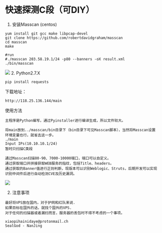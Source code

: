 # 快速探测C段（可DIY）

1. 安装Masscan (centos)
```
yum install git gcc make libpcap-devel
git clone https://github.com/robertdavidgraham/masscan
cd masscan
make

#run
#./masscan 203.58.19.1/24 -p80 --banners -oX result.xml
./bin/masscan
```
![](https://i.imgur.com/GGjConO.png)
2. Python2.7.X 
```
pip install requests
```

下载地址：
```
http://118.25.136.144/main
```
使用方法
```
主程序是Python编写，通过Pyinstaller进行编译生成，所以文件较大。

将main放到../masscan/bin目录下（bin目录下可见Masscan脚本），当然将Masscan设置环境变量也行，就省去这一步。
./main
Input IPs(10.10.10.1/24) 
暂时只扫描C类段
```

```
通过Masscan扫描80-90、7000-10000端口，端口可以自定义。
通过获取端口并拼接获取WEB服务的指纹，包括Title、headers。
通过获取的Banner值进行正则判断，现版本可以识别Weblogic、Struts，后期开发可以实现识别中间件后进行自动检测CVE及历史漏洞。
```

![](https://i.imgur.com/GiJdkO6.png)

2. 注意事项
```
最好将VPS放在国内，对于护网和红队来说.
如果目标在国外的话，就找个国外的VPS.
对于任何的扫描器或者漏扫而言，服务器的丢包时不得不考虑的一个事项。

xiaopihainidaye@protonmail.ch
SealGod - NanJing
```
